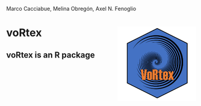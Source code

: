 Marco Cacciabue, Melina Obregón, Axel N. Fenoglio

<!-- README.md is generated from README.Rmd. Please edit that file -->

# **voRtex** <img src='man/figures/hex.png' style="float:right; height:200px;" />

## **voRtex** is an R package
